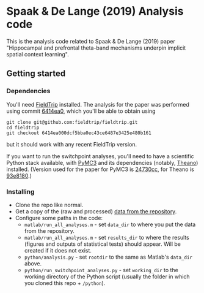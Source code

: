 # Spaak & De Lange (2019) Analysis code

This is the analysis code related to Spaak & De Lange (2019) paper "Hippocampal and prefrontal theta-band mechanisms underpin implicit spatial context learning".

## Getting started

### Dependencies

You'll need [FieldTrip](https://github.com/fieldtrip/fieldtrip) installed. The analysis for the paper was performed using commit [6414ea0](https://github.com/fieldtrip/fieldtrip/tree/6414ea000dcf5bba0ec43ce6487e3425e480b161), which you'll be able to obtain using

```
git clone git@github.com:fieldtrip/fieldtrip.git
cd fieldtrip
git checkout 6414ea000dcf5bba0ec43ce6487e3425e480b161
```

but it should work with any recent FieldTrip version.

If you want to run the switchpoint analyses, you'll need to have a scientific Python stack available, with [PyMC3](https://github.com/pymc-devs/pymc3) and its dependencies (notably, [Theano](https://github.com/Theano/Theano)) installed. (Version used for the paper for PyMC3 is [24730cc](https://github.com/Spaak/pymc3/tree/24730cc360852e27020f5b7c5ca07d3791ccb167), for Theano is [93e8180](https://github.com/Theano/Theano/tree/93e8180bf08b6fbe587b6f0ecc877ec90e6e1681).)

### Installing

* Clone the repo like normal.
* Get a copy of the (raw and processed) [data from the repository](https://hdl.handle.net/11633/aacstiks).
* Configure some paths in the code:
    * `matlab/run_all_analyses.m` - set `data_dir` to where you put the data from the repository.
    * `matlab/run_all_analyses.m` - set `results_dir` to where the results (figures and outputs of statistical tests) should appear. Will be created if it does not exist.
    * `python/analysis.py` - set `rootdir` to the same as Matlab's `data_dir` above.
    * `python/run_switchpoint_analyses.py` - set `working_dir` to the working directory of the Python script (usually the folder in which you cloned this repo + `/python`).

<!--

```
Give examples
```

### Installing

A step by step series of examples that tell you how to get a development env running

Say what the step will be

```
Give the example
```

And repeat

```
until finished
```

End with an example of getting some data out of the system or using it for a little demo

## Running the tests

Explain how to run the automated tests for this system

### Break down into end to end tests

Explain what these tests test and why

```
Give an example
```

### And coding style tests

Explain what these tests test and why

```
Give an example
```

## Deployment

Add additional notes about how to deploy this on a live system

## Built With

* [Dropwizard](http://www.dropwizard.io/1.0.2/docs/) - The web framework used
* [Maven](https://maven.apache.org/) - Dependency Management
* [ROME](https://rometools.github.io/rome/) - Used to generate RSS Feeds

## Contributing

Please read [CONTRIBUTING.md](https://gist.github.com/PurpleBooth/b24679402957c63ec426) for details on our code of conduct, and the process for submitting pull requests to us.

## Versioning

We use [SemVer](http://semver.org/) for versioning. For the versions available, see the [tags on this repository](https://github.com/your/project/tags). 

## Authors

* **Billie Thompson** - *Initial work* - [PurpleBooth](https://github.com/PurpleBooth)

See also the list of [contributors](https://github.com/your/project/contributors) who participated in this project.

## License

This project is licensed under the MIT License - see the [LICENSE.md](LICENSE.md) file for details

## Acknowledgments

* Hat tip to anyone whose code was used
* Inspiration
* etc

-->